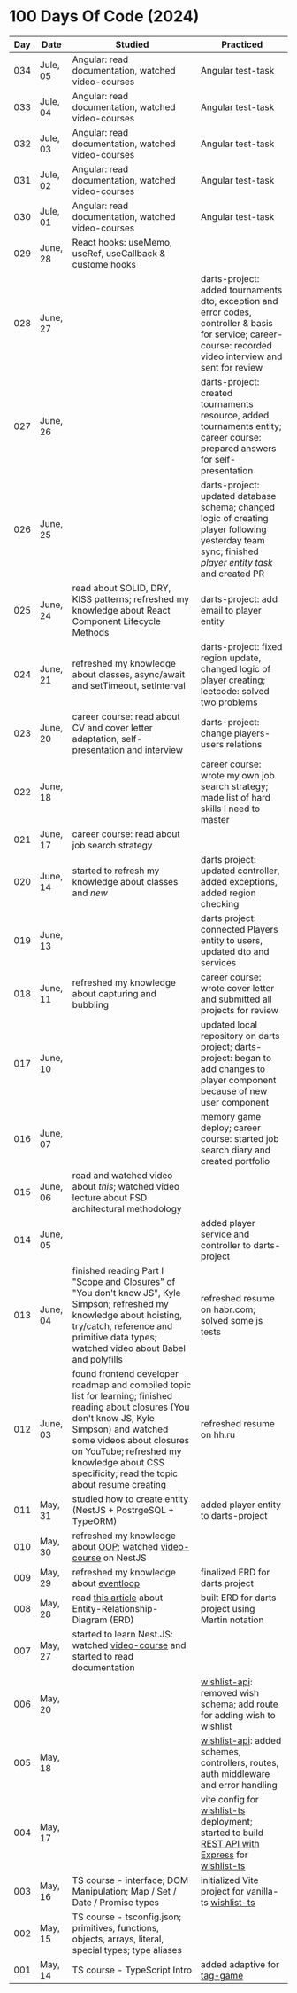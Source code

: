 # 100 Days Of Code (2024)

| Day | Date | Studied | Practiced |
| --- | --- | --- | --- |
| 034 | Jule, 05 | Angular: read documentation, watched video-courses | Angular test-task |
| 033 | Jule, 04 | Angular: read documentation, watched video-courses | Angular test-task |
| 032 | Jule, 03 | Angular: read documentation, watched video-courses | Angular test-task |
| 031 | Jule, 02 | Angular: read documentation, watched video-courses | Angular test-task |
| 030 | Jule, 01 | Angular: read documentation, watched video-courses | Angular test-task |
| 029 | June, 28 | React hooks: useMemo, useRef, useCallback & custome hooks| |
| 028 | June, 27 |  | darts-project: added tournaments dto, exception and error codes, controller & basis for service; career-course: recorded video interview and sent for review |
| 027 | June, 26 |  | darts-project: created tournaments resource, added tournaments entity; career course: prepared answers for self-presentation |
| 026 | June, 25 |  | darts-project: updated database schema; changed logic of creating player following yesterday team sync; finished *player entity task* and created PR |
| 025 | June, 24 | read about SOLID, DRY, KISS patterns; refreshed my knowledge about React Component Lifecycle Methods | darts-project: add email to player entity |
| 024 | June, 21 |refreshed my knowledge about classes, async/await and setTimeout, setInterval | darts-project: fixed region update, changed logic of player creating; leetcode: solved two problems |
| 023 | June, 20 | career course: read about CV and cover letter adaptation, self-presentation and interview | darts-project: change players-users relations |
| 022 | June, 18 |  | career course: wrote my own job search strategy; made list of hard skills I need to master |
| 021 | June, 17 | career course: read about job search strategy |  |
| 020 | June, 14 | started to refresh my knowledge about classes and *new* | darts project: updated controller, added exceptions, added region checking |
| 019 | June, 13 |  | darts project: connected Players entity to users, updated dto and services |
| 018 | June, 11 | refreshed my knowledge about capturing and bubbling | career course: wrote cover letter and submitted all projects for review |
| 017 | June, 10 |  | updated local repository on darts project; darts-project: began to add changes to player component because of new user component |
| 016 | June, 07 |  | memory game deploy; career course: started job search diary and created portfolio |
| 015 | June, 06 | read and watched video about *this*; watched video lecture about FSD architectural methodology |  |
| 014 | June, 05 |  | added player service and controller to darts-project |
| 013 | June, 04 | finished reading Part I "Scope and Closures" of "You don't know JS", Kyle Simpson; refreshed my knowledge about hoisting, try/catch, reference and primitive data types; watched video about Babel and polyfills | refreshed resume on habr.com; solved some js tests |
| 012 | June, 03 | found frontend developer roadmap and compiled topic list for learning; finished reading about closures (You don't know JS, Kyle Simpson) and watched some videos about closures on YouTube; refreshed my knowledge about CSS specificity; read the topic about resume creating | refreshed resume on hh.ru |
| 011 | May, 31 | studied how to create entity (NestJS + PostrgeSQL + TypeORM) | added player entity to darts-project |
| 010 | May, 30 | refreshed my knowledge about [OOP](https://www.youtube.com/watch?v=-6DWwR_R4Xk&ab_channel=UlbiTV); watched [video-course](https://www.youtube.com/watch?v=C5qzO7tsybQ&t=731s&ab_channel=REDGroup) on NestJS |  |
| 009 | May, 29 | refreshed my knowledge about [eventloop](https://www.youtube.com/watch?v=8aGhZQkoFbQ&ab_channel=JSConf) | finalized ERD for darts project |
| 008 | May, 28 | read [this article](https://practicum.yandex.ru/blog/chto-takoe-er-diagramma/) about Entity-Relationship-Diagram (ERD) | built ERD for darts project using Martin notation |
| 007 | May, 27 | started to learn Nest.JS: watched [video-course](https://www.youtube.com/watch?v=C5qzO7tsybQ&ab_channel=REDGroup) and started to read documentation |  |
| 006 | May, 20 |  | [wishlist-api](https://github.com/NatalieKalinkina/wishlist-api): removed wish schema; add route for adding wish to wishlist |
| 005 | May, 18 |  | [wishlist-api](https://github.com/NatalieKalinkina/wishlist-api): added schemes, controllers, routes, auth middleware and error handling |
| 004 | May, 17 |  | vite.config for [wishlist-ts](https://github.com/NatalieKalinkina/wishlist-ts) deployment; started to build [REST API with Express](https://github.com/NatalieKalinkina/wishlist-api) for [wishlist-ts](https://github.com/NatalieKalinkina/wishlist-ts) |
| 003 | May, 16 | TS course - interface; DOM Manipulation; Map / Set / Date / Promise types | initialized Vite project for vanilla-ts [wishlist-ts](https://github.com/NatalieKalinkina/wishlist-ts) |
| 002 | May, 15 | TS course - tsconfig.json; primitives, functions, objects, arrays, literal, special types; type aliases|  |
| 001 | May, 14 | TS course - TypeScript Intro | added adaptive for [tag-game](https://github.com/NatalieKalinkina/tag-game) |


